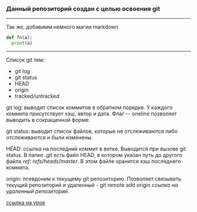 ### Данный репозиторий создан с целью освоения git
---
Так же, добавимм немного магии markdown  

```python
def fn(a):
  print(a)
```

---

Список git тем:
- git log
- git status
- HEAD
- origin
- tracked/untracked


git log: выводит список коммитов в обратном порядке. У каждого коммита присутствует хэш, автор и дата. Флаг
-- oneline позволяет выводить в сокращенной форме.

git status: выводит список файлов, которые не отслеживаются либо отслеживаются и были изменены.

HEAD: ссылка на последний коммит в ветке. Выводится при вызове git status. В папке .git есть файл HEAD, в котором указан путь до другого файла *ref: refs/heads/master*. В этом файле хранится хэш последнего коммита.

origin: псевдоним к текущему git репозиторию. Позволяет связывать текущий репозиторий и удаленный - git remote add origin _ссылка на удаленный репозиторий_.




[ссылка на урок](https://practicum.yandex.ru/trainer/git-basics/lesson/c6b9607c-e8bc-4446-89f9-c74522c3492f/ 'Yandex practicum' )
